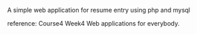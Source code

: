 A simple web application for resume entry using php and mysql

reference: Course4 Week4 Web applications for everybody.
